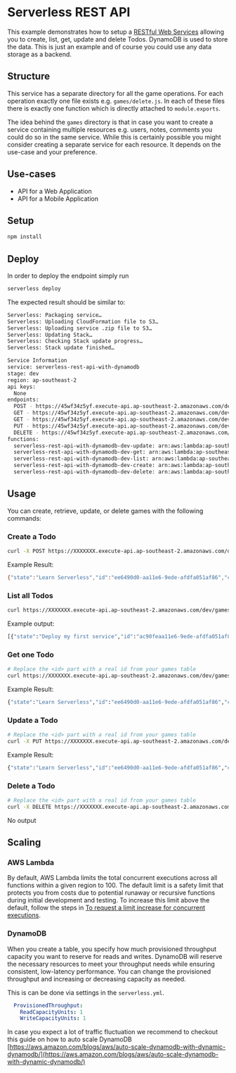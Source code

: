 <!--
title: 'AWS Serverless REST API example in NodeJS'
description: 'This example demonstrates how to setup a RESTful Web Service allowing you to create, list, get, update and delete Todos. DynamoDB is used to store the data.'
layout: Doc
framework: v1
platform: AWS
language: nodeJS
authorLink: 'https://github.com/ozbillwang'
authorName: 'Bill Wang'
authorAvatar: 'https://avatars3.githubusercontent.com/u/8954908?v=4&s=140'
-->
# Serverless REST API

This example demonstrates how to setup a [RESTful Web Services](https://en.wikipedia.org/wiki/Representational_state_transfer#Applied_to_web_services) allowing you to create, list, get, update and delete Todos. DynamoDB is used to store the data. This is just an example and of course you could use any data storage as a backend.

## Structure

This service has a separate directory for all the game operations. For each operation exactly one file exists e.g. `games/delete.js`. In each of these files there is exactly one function which is directly attached to `module.exports`.

The idea behind the `games` directory is that in case you want to create a service containing multiple resources e.g. users, notes, comments you could do so in the same service. While this is certainly possible you might consider creating a separate service for each resource. It depends on the use-case and your preference.

## Use-cases

- API for a Web Application
- API for a Mobile Application

## Setup

```bash
npm install
```

## Deploy

In order to deploy the endpoint simply run

```bash
serverless deploy
```

The expected result should be similar to:

```bash
Serverless: Packaging service…
Serverless: Uploading CloudFormation file to S3…
Serverless: Uploading service .zip file to S3…
Serverless: Updating Stack…
Serverless: Checking Stack update progress…
Serverless: Stack update finished…

Service Information
service: serverless-rest-api-with-dynamodb
stage: dev
region: ap-southeast-2
api keys:
  None
endpoints:
  POST - https://45wf34z5yf.execute-api.ap-southeast-2.amazonaws.com/dev/games
  GET - https://45wf34z5yf.execute-api.ap-southeast-2.amazonaws.com/dev/games
  GET - https://45wf34z5yf.execute-api.ap-southeast-2.amazonaws.com/dev/games/{id}
  PUT - https://45wf34z5yf.execute-api.ap-southeast-2.amazonaws.com/dev/games/{id}
  DELETE - https://45wf34z5yf.execute-api.ap-southeast-2.amazonaws.com/dev/games/{id}
functions:
  serverless-rest-api-with-dynamodb-dev-update: arn:aws:lambda:ap-southeast-2:488110005556:function:serverless-rest-api-with-dynamodb-dev-update
  serverless-rest-api-with-dynamodb-dev-get: arn:aws:lambda:ap-southeast-2:488110005556:function:serverless-rest-api-with-dynamodb-dev-get
  serverless-rest-api-with-dynamodb-dev-list: arn:aws:lambda:ap-southeast-2:488110005556:function:serverless-rest-api-with-dynamodb-dev-list
  serverless-rest-api-with-dynamodb-dev-create: arn:aws:lambda:ap-southeast-2:488110005556:function:serverless-rest-api-with-dynamodb-dev-create
  serverless-rest-api-with-dynamodb-dev-delete: arn:aws:lambda:ap-southeast-2:488110005556:function:serverless-rest-api-with-dynamodb-dev-delete
```

## Usage

You can create, retrieve, update, or delete games with the following commands:

### Create a Todo

```bash
curl -X POST https://XXXXXXX.execute-api.ap-southeast-2.amazonaws.com/dev/games --data '{ "id": "ee6490d0-aa11e6-9ede-afdfa051af86", state": "Learn Serverless" }'
```

Example Result:
```bash
{"state":"Learn Serverless","id":"ee6490d0-aa11e6-9ede-afdfa051af86","createdAt":1479138570824,"checked":false,"updatedAt":1479138570824}%
```

### List all Todos

```bash
curl https://XXXXXXX.execute-api.ap-southeast-2.amazonaws.com/dev/games
```

Example output:
```bash
[{"state":"Deploy my first service","id":"ac90feaa11e6-9ede-afdfa051af86", "updatedAt":1479139961304},{"state":"Learn Serverless","id":"206793aa11e6-9ede-afdfa051af86","createdAt":1479139943241,"updatedAt":1479139943241}]%
```

### Get one Todo

```bash
# Replace the <id> part with a real id from your games table
curl https://XXXXXXX.execute-api.ap-southeast-2.amazonaws.com/dev/games/<id>
```

Example Result:
```bash
{"state":"Learn Serverless","id":"ee6490d0-aa11e6-9ede-afdfa051af86","createdAt":1479138570824, "updatedAt":1479138570824}%
```

### Update a Todo

```bash
# Replace the <id> part with a real id from your games table
curl -X PUT https://XXXXXXX.execute-api.ap-southeast-2.amazonaws.com/dev/games/<id> --data '{ "state": "Learn Serverless" }'
```

Example Result:
```bash
{"state":"Learn Serverless","id":"ee6490d0-aa11e6-9ede-afdfa051af86","createdAt":1479138570824, "updatedAt":1479138570824}%
```

### Delete a Todo

```bash
# Replace the <id> part with a real id from your games table
curl -X DELETE https://XXXXXXX.execute-api.ap-southeast-2.amazonaws.com/dev/games/<id>
```

No output

## Scaling

### AWS Lambda

By default, AWS Lambda limits the total concurrent executions across all functions within a given region to 100. The default limit is a safety limit that protects you from costs due to potential runaway or recursive functions during initial development and testing. To increase this limit above the default, follow the steps in [To request a limit increase for concurrent executions](http://docs.aws.amazon.com/lambda/latest/dg/concurrent-executions.html#increase-concurrent-executions-limit).

### DynamoDB

When you create a table, you specify how much provisioned throughput capacity you want to reserve for reads and writes. DynamoDB will reserve the necessary resources to meet your throughput needs while ensuring consistent, low-latency performance. You can change the provisioned throughput and increasing or decreasing capacity as needed.

This is can be done via settings in the `serverless.yml`.

```yaml
  ProvisionedThroughput:
    ReadCapacityUnits: 1
    WriteCapacityUnits: 1
```

In case you expect a lot of traffic fluctuation we recommend to checkout this guide on how to auto scale DynamoDB [https://aws.amazon.com/blogs/aws/auto-scale-dynamodb-with-dynamic-dynamodb/](https://aws.amazon.com/blogs/aws/auto-scale-dynamodb-with-dynamic-dynamodb/)
